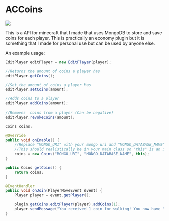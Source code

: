 # ACCoins

[![](https://jitpack.io/v/stevanoac/Coins.svg)](https://jitpack.io/#stevanoac/Coins)


This is a API for minecraft that I made that uses MongoDB to store and save coins for each player.
This is practically an economy plugin but it is something that I made for personal use but can be used by anyone else.

An example usage:

```java
EditPlayer editPlayer = new EditPlayer(player);

//Returns the amount of coins a player has
editPlayer.getCoins();

//Set the amount of coins a player has
editPlayer.setCoins(amount);

//Adds coins to a player
editPlayer.addCoins(amount);

//Removes  coins from a player (Can be negative)
editPlayer.revokeCoins(amount);
```

```java
Coins coins;

@Override
public void onEnable() {
    //Replace "MONGO_URI" with your mongo uri and "MONGO_DATABASE_NAME" with your mongo database name.
    //This should realistically be in your main class so "this" is an instance of your plugin.
    coins = new Coins("MONGO_URI", "MONGO_DATABASE_NAME", this);
}

public Coins getCoins() {
    return coins;
}

@EventHandler
public void onJoin(PlayerMoveEvent event) {
    Player player = event.getPlayer();

    plugin.getCoins.editPlayer(player).addCoins(1);
    player.sendMessage("You received 1 coin for walking! You now have " + plugin.getCoins().editPlayer(player).getCoins() + " coins!");
}
```
